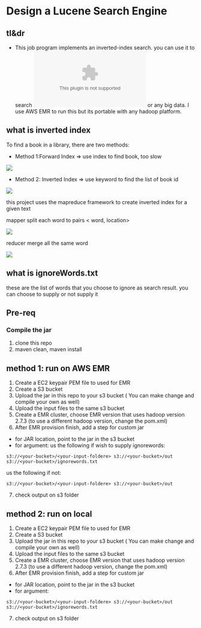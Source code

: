 # Design a Lucene Search Engine



## tl&dr
- This job program implements an inverted-index search. you can use it to search ![wikipedia data](http://snap.stanford.edu/data/wikispeedia/wikispeedia_articles_plaintext.tar.gz) or any big data. I use AWS EMR to run this but its portable with any hadoop platform. 


## what is inverted index 
To find a book in a library, there are two methods:

- Method 1:Forward Index => use index to find book, too slow

![](https://s3-us-west-2.amazonaws.com/donot-delete-github-image/Screen+Shot+2019-01-26+at+4.13.43+PM.png)

- Method 2: Inverted Index => use keyword to find the list of book id

![](https://s3-us-west-2.amazonaws.com/donot-delete-github-image/Screen+Shot+2019-01-26+at+4.14.20+PM.png)


this project uses the mapreduce framework to create inverted index for a given text

mapper split each word to pairs < word, location>

![](https://s3-us-west-2.amazonaws.com/donot-delete-github-image/Screen+Shot+2019-01-26+at+4.16.55+PM.png)


 reducer merge all the same word
 
 
![](https://s3-us-west-2.amazonaws.com/donot-delete-github-image/Screen+Shot+2019-01-26+at+4.17.04+PM.png)

## what is ignoreWords.txt
these are the list of words that you choose to ignore as search result. you can choose to supply or not supply it

## Pre-req

### Compile the jar
1. clone this repo
2. maven clean, maven install 

## method 1: run on AWS EMR
1. Create a EC2 keypair PEM file to used for EMR
2. Create a S3 bucket 
3. Upload the jar in this repo to your s3 bucket ( You can make change and compile your own as well)
4. Upload the input files to the same s3 bucket 
5. Create a EMR cluster, choose EMR version that uses hadoop version 2.7.3 (to use a different hadoop version, change the pom.xml)
6. After EMR provision finish, add a step for custom jar
- for JAR location, point to the jar in the s3 bucket
- for argument:
us the following if wish to supply ignorewords:
```
s3://<your-bucket>/<your-input-foldere> s3://<your-bucket>/out s3://<your-bucket>/ignorewords.txt
```
us the following if not:
```
s3://<your-bucket>/<your-input-foldere> s3://<your-bucket>/out 
```
7. check output on s3 folder


## method 2: run on local
1. Create a EC2 keypair PEM file to used for EMR
2. Create a S3 bucket 
3. Upload the jar in this repo to your s3 bucket ( You can make change and compile your own as well)
4. Upload the input files to the same s3 bucket 
5. Create a EMR cluster, choose EMR version that uses hadoop version 2.7.3 (to use a different hadoop version, change the pom.xml)
6. After EMR provision finish, add a step for custom jar
- for JAR location, point to the jar in the s3 bucket
- for argument:
```
s3://<your-bucket>/<your-input-foldere> s3://<your-bucket>/out s3://<your-bucket>/ignorewords.txt
```
7. check output on s3 folder
